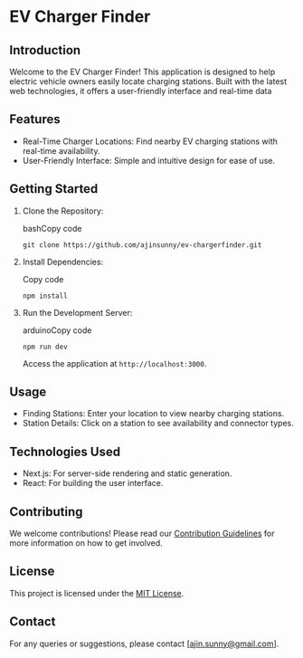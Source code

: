EV Charger Finder
=================

Introduction
------------

Welcome to the EV Charger Finder! This application is designed to help electric vehicle owners easily locate charging stations. Built with the latest web technologies, it offers a user-friendly interface and real-time data

Features
--------

-   Real-Time Charger Locations: Find nearby EV charging stations with real-time availability.
-   User-Friendly Interface: Simple and intuitive design for ease of use.

Getting Started
---------------

1.  Clone the Repository:

    bashCopy code

    `git clone https://github.com/ajinsunny/ev-chargerfinder.git`

2.  Install Dependencies:

    Copy code

    `npm install`

3.  Run the Development Server:

    arduinoCopy code

    `npm run dev`

    Access the application at `http://localhost:3000`.

Usage
-----

-   Finding Stations: Enter your location to view nearby charging stations.
-   Station Details: Click on a station to see availability and connector types.

Technologies Used
-----------------

-   Next.js: For server-side rendering and static generation.
-   React: For building the user interface.

Contributing
------------

We welcome contributions! Please read our [Contribution Guidelines](https://chat.openai.com/c/CONTRIBUTING.md) for more information on how to get involved.

License
-------

This project is licensed under the [MIT License](https://chat.openai.com/c/LICENSE).

Contact
-------

For any queries or suggestions, please contact [ajin.sunny@gmail.com].
